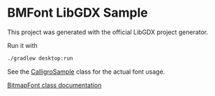 # BMFont LibGDX Sample

This project was generated with the official LibGDX project generator.

Run it with

```bash
./gradlew desktop:run
```

See the [CalligroSample](core/src/com/ideasalmanac/calligro/libgdx/CalligroSample.java) class for the actual font usage.

[BitmapFont class documentation](https://heaps.io/documentation/text.html)
